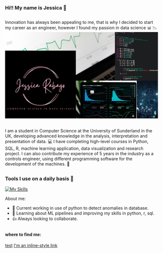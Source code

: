 ### Hi!! My name is Jessica :star2:       
##
Innovation has always been appealing to me, that is why I decided to start my career as an engineer, however I found my passion in data science :bar_chart: :chart_with_downwards_trend:
![](/pictures/k.png) 
##
I am a student in Computer Science at the University of Sunderland in the UK, developing advanced knowledge in the analysis, interpretation and presentation
of data. :computer: I have completing high-level courses in Python, SQL, R, machine learning application, data visualization and research project. I can also contribute my experience of 5 years in the industry as a controls engineer, using different programming software for the development of the machines. :office:
## 
### Tools I use on a daily basis :wrench:
[![My Skills](https://skills.thijs.gg/icons?i=py,r,mysql)](https://skills.thijs.gg)

About me:
- :floppy_disk: Current working in use of python to detect anomalies in database.
- :blue_book: Learning about ML pipelines and improving my skills in python, r, sql.
- :thumbsup: Always looking to collaborate.

##
#### where to find me:

[test]([https://www.google.com](https://img.shields.io/badge/LinkedIn-0077B5?style=for-the-badge&logo=linkedin&logoColor=white))
[I'm an inline-style link](https://www.google.com)
